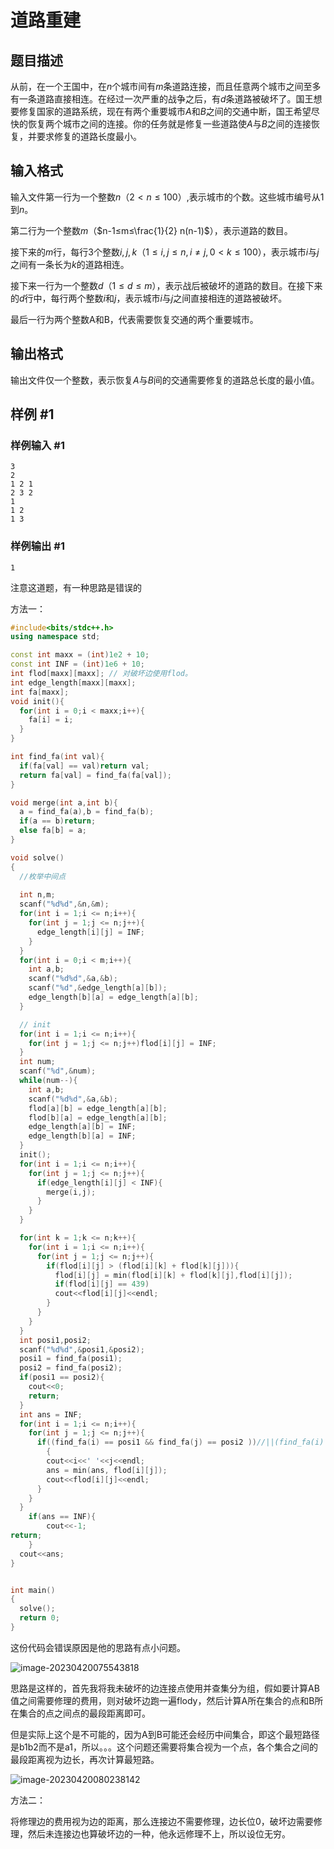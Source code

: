 # 道路重建

## 题目描述

从前，在一个王国中，在$n$个城市间有$m$条道路连接，而且任意两个城市之间至多有一条道路直接相连。在经过一次严重的战争之后，有$d$条道路被破坏了。国王想要修复国家的道路系统，现在有两个重要城市$A$和$B$之间的交通中断，国王希望尽快的恢复两个城市之间的连接。你的任务就是修复一些道路使$A$与$B$之间的连接恢复，并要求修复的道路长度最小。

## 输入格式

输入文件第一行为一个整数$n$（$2<n≤100$）,表示城市的个数。这些城市编号从$1$到$n$。  

第二行为一个整数$m$（$n-1≤m≤\frac{1}{2} n(n-1)$），表示道路的数目。  

接下来的$m$行，每行$3$个整数$i,j,k$（$1≤i,j≤n,i≠j,0<k≤100$），表示城市$i$与$j$之间有一条长为$k$的道路相连。  

接下来一行为一个整数$d$（$1≤d≤m$），表示战后被破坏的道路的数目。在接下来的$d$行中，每行两个整数$i$和$j$，表示城市$i$与$j$之间直接相连的道路被破坏。

最后一行为两个整数A和B，代表需要恢复交通的两个重要城市。

## 输出格式

输出文件仅一个整数，表示恢复$A$与$B$间的交通需要修复的道路总长度的最小值。

## 样例 #1

### 样例输入 #1

```
3
2
1 2 1
2 3 2
1
1 2
1 3
```

### 样例输出 #1

```
1
```





注意这道题，有一种思路是错误的

方法一：

```cpp
#include<bits/stdc++.h>
using namespace std;

const int maxx = (int)1e2 + 10;
const int INF = (int)1e6 + 10;
int flod[maxx][maxx]; // 对破坏边使用flod。
int edge_length[maxx][maxx];
int fa[maxx];
void init(){
  for(int i = 0;i < maxx;i++){
    fa[i] = i;
  }
}

int find_fa(int val){
  if(fa[val] == val)return val;
  return fa[val] = find_fa(fa[val]);
}

void merge(int a,int b){
  a = find_fa(a),b = find_fa(b);
  if(a == b)return;
  else fa[b] = a;
}

void solve()
{
  //枚举中间点
  
  int n,m;
  scanf("%d%d",&n,&m);
  for(int i = 1;i <= n;i++){
    for(int j = 1;j <= n;j++){
      edge_length[i][j] = INF;
    }
  }
  for(int i = 0;i < m;i++){
    int a,b;
    scanf("%d%d",&a,&b);
    scanf("%d",&edge_length[a][b]);
    edge_length[b][a] = edge_length[a][b];
  }

  // init 
  for(int i = 1;i <= n;i++){
    for(int j = 1;j <= n;j++)flod[i][j] = INF;
  }
  int num;
  scanf("%d",&num);
  while(num--){
    int a,b;
    scanf("%d%d",&a,&b);
    flod[a][b] = edge_length[a][b];
    flod[b][a] = edge_length[a][b];
    edge_length[a][b] = INF;
    edge_length[b][a] = INF;
  }
  init();
  for(int i = 1;i <= n;i++){
    for(int j = 1;j <= n;j++){
      if(edge_length[i][j] < INF){
        merge(i,j);
      }
    }
  }

  for(int k = 1;k <= n;k++){
    for(int i = 1;i <= n;i++){
      for(int j = 1;j <= n;j++){
        if(flod[i][j] > (flod[i][k] + flod[k][j])){
          flod[i][j] = min(flod[i][k] + flod[k][j],flod[i][j]); 
          if(flod[i][j] == 439)
          cout<<flod[i][j]<<endl;
        }
      }
    }
  }
  int posi1,posi2;
  scanf("%d%d",&posi1,&posi2);
  posi1 = find_fa(posi1);
  posi2 = find_fa(posi2);
  if(posi1 == posi2){
    cout<<0;
    return;
  }
  int ans = INF;
  for(int i = 1;i <= n;i++){
    for(int j = 1;j <= n;j++){
      if((find_fa(i) == posi1 && find_fa(j) == posi2 ))//||(find_fa(i) == posi2 && find_fa(j) == posi1) )
        {
        cout<<i<<' '<<j<<endl;
        ans = min(ans, flod[i][j]);
        cout<<flod[i][j]<<endl;
      }
    }
  }
    if(ans == INF){
        cout<<-1;
return;
    }
  cout<<ans;
}


int main()
{
  solve();
  return 0;
}


```

这份代码会错误原因是他的思路有点小问题。

![image-20230420075543818](img/image-20230420075543818.png)

思路是这样的，首先我将我未破坏的边连接点使用并查集分为组，假如要计算AB值之间需要修理的费用，则对破坏边跑一遍flody，然后计算A所在集合的点和B所在集合的点之间点的最段距离即可。



但是实际上这个是不可能的，因为A到B可能还会经历中间集合，即这个最短路径是b1b2而不是a1，所以。。。这个问题还需要将集合视为一个点，各个集合之间的最段距离视为边长，再次计算最短路。

![image-20230420080238142](img/image-20230420080238142.png)





方法二：

将修理边的费用视为边的距离，那么连接边不需要修理，边长位0，破坏边需要修理，然后未连接边也算破坏边的一种，他永远修理不上，所以设位无穷。

